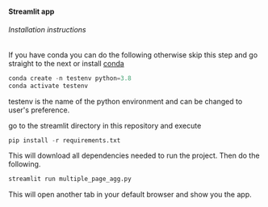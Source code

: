 #### Streamlit app

###### Installation instructions
If you have conda you can do the following otherwise skip this step
and go straight to the next or install [conda](https://docs.anaconda.com/anaconda/install/https://docs.anaconda.com/anaconda/install/)
```python
conda create -n testenv python=3.8
conda activate testenv
```
testenv is the name of the python environment and can be changed to user's preference.


go to the streamlit directory in this repository and execute
```python
pip install -r requirements.txt
```
This will download all dependencies needed to run the project. 
Then do the following.
```python
streamlit run multiple_page_agg.py
```
This will open another tab in your default browser and show you the app.